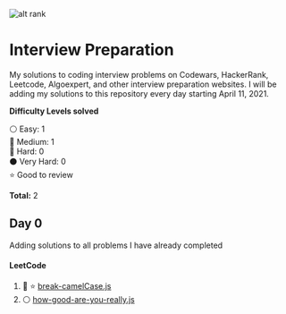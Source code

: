 ![alt rank](https://www.codewars.com/users/oscarsanchez13/badges/large)

# Interview Preparation
My solutions to coding interview problems on Codewars, HackerRank, Leetcode, Algoexpert, and other interview preparation websites. I will be adding my solutions to this repository every day starting April 11, 2021.

__Difficulty Levels solved__
 
 :white_circle: Easy: 1  
 :large_blue_circle: Medium: 1  
 :red_circle: Hard: 0  
 :black_circle: Very Hard: 0  
 :star: Good to review

 __Total:__ 2

## Day 0
Adding solutions to all problems I have already completed

<!-- Template for each day

 ## Day 1: April 11, 2021
__Focus for today:__ 8 kyu problems

#### Codewars
* :white_circle: [5-longest-palindromic-substring.js](Codewars/8-kyu/5-longest-palindromic-substring.js)
* :large_blue_circle: [5-longest-palindromic-substring.js](Codewars/8-kyu/5-longest-palindromic-substring.js)

#### LeetCode
* :white_circle: [5-longest-palindromic-substring.js](LeetCode/5-longest-palindromic-substring.js)
* :large_blue_circle: [5-longest-palindromic-substring.js](LeetCode/5-longest-palindromic-substring.js)

#### AlgoExpert
* :red_circle: [bubble-sort.js](AlgoExpert/bubble-sort.js)

 -->
 
 #### LeetCode
1. :large_blue_circle: :star: [break-camelCase.js](Codewars/6-kyu/break-camelCase.js) 
2. :white_circle: [how-good-are-you-really.js](Codewars/8-kyu/how-good-are-you-really.js)
